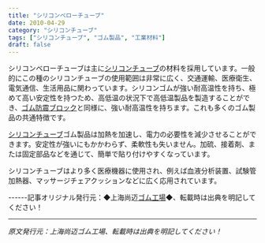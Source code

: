 ```yaml
---
title: "シリコンベローチューブ"
date: 2010-04-29
category: "シリコンチューブ"
tags: ["シリコンチューブ", "ゴム製品", "工業材料"]
draft: false
---
```


シリコンベローチューブは主に[シリコンチューブ](http://www.smpolymer.com/guijiaoguan/)の材料を採用しています。一般的にこの種のシリコンチューブの使用範囲は非常に広く、交通運輸、医療衛生、電気通信、生活用品に関わっています。シリコンゴムが強い耐高温性を持ち、極めて高い安定性を持つため、高低温の状況下で高低温製品を製造することができ、[ゴム防震ブロック](http://www.smpolymer.com/)と同様に、強い耐高温性を持ちます。これも多くのゴム製品の共通特徴です。

[シリコンチューブ](http://www.smpolymer.com/guijiaoguan/)ゴム製品は加熱を加速し、電力の必要性を減少させることができます。安定性が強いにもかかわらず、柔軟性も失いません。加硫、接着剤、または固定部品などを通じて、簡単で貼り付けやすくなっています。

シリコンチューブはより多く医療機器に使用され、例えば血液分析装置、試験管加熱器、マッサージチェアクッションなどに広く応用されています。

------記事オリジナル発行元：◆上海尚迈[ゴム工場](http://www.smpolymer.com/)◆、転載時は出典を明記してください！

---

*原文発行元：上海尚迈ゴム工場、転載時は出典を明記してください！*